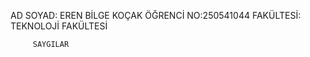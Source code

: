 AD SOYAD: EREN BİLGE KOÇAK
ÖĞRENCİ NO:250541044
FAKÜLTESİ: TEKNOLOJİ FAKÜLTESİ 


         SAYGILAR


